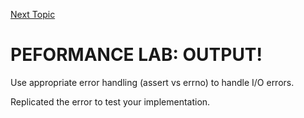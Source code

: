 <a href="https://github.com/CyberTrainingUSAF/05-C-Programming/blob/master/15_Error_handling/04_Math_functions.md" rel="Next Topic"> Next Topic </a>

# PEFORMANCE LAB: OUTPUT!

Use appropriate error handling (assert vs errno) to handle I/O errors.

Replicated the error to test your implementation.
